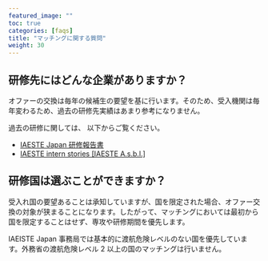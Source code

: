 ```yaml
---
featured_image: ""
toc: true
categories: [faqs]
title: "マッチングに関する質問"
weight: 30
---
```


## 研修先にはどんな企業がありますか？

オファーの交換は毎年の候補生の要望を基に行います。そのため、受入機関は毎年変わるため、過去の研修先実績はあまり参考になりません。

過去の研修に関しては、 以下からご覧ください。
- [IAESTE Japan 研修報告書](/internship/reports/)
- [IAESTE intern stories [IAESTE A.s.b.l.]](https://iaeste.org/student-testimonials/)

## 研修国は選ぶことができますか？

受入れ国の要望あることは承知していますが、国を限定された場合、オファー交換の対象が狭まることになります。したがって、マッチングにおいては最初から国を限定することはせず、専攻や研修期間を優先します。

IAEISTE Japan 事務局では基本的に渡航危険レベルのない国を優先しています。外務省の渡航危険レベル 2 以上の国のマッチングは行いません。
